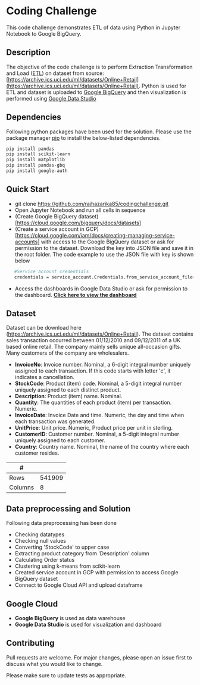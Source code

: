 # Coding Challenge

This code challenge demonstrates ETL of data using Python in Jupyter Notebook to Google BigQuery.

## Description
The objective of the code challenge is to perform Extraction Transformation and Load ([ETL](https://en.wikipedia.org/wiki/Extract,_transform,_load)) on dataset from source: [https://archive.ics.uci.edu/ml/datasets/Online+Retail](https://archive.ics.uci.edu/ml/datasets/Online+Retail). Python is used for ETL and dataset is uploaded to [Google BigQuery](https://cloud.google.com/bigquery/?utm_source=google&utm_medium=cpc&utm_campaign=japac-IN-all-en-dr-bkwsrmkt-all-all-trial-e-dr-1009882&utm_content=text-ad-none-none-DEV_c-CRE_442449534209-ADGP_Hybrid%20%7C%20BKWS%20-%20EXA%20%7C%20Txt%20~%20Data%20Analytics%20~%20BigQuery_bigquery-KWID_43700054974618275-aud-970366092687%3Akwd-47616965283&userloc_1006644-network_g&utm_term=KW_bigquery&gclid=CjwKCAjw8cCGBhB6EiwAgOReyxv1rKCi5aYzpZg84omfQ_My9ApKFO2L_u9h2Am6fuoM0AObg_nuWRoC3-sQAvD_BwE&gclsrc=aw.ds) and then visualization is performed using [Google Data Studio](https://datastudio.google.com/overview)

## Dependencies
Following python packages have been used for the solution. Please use the package manager [pip](https://pip.pypa.io/en/stable/) to install the below-listed dependencies.

```bash
pip install pandas 
pip install scikit-learn
pip install matplotlib
pip install pandas-gbq
pip install google-auth

```
## Quick Start
- git clone https://github.com/rajhazarika85/codingchallenge.git
- Open Jupyter Notebook and run all cells in sequence
- (Create Google BigQuery dataset)[https://cloud.google.com/bigquery/docs/datasets]
- (Create a service account in GCP)[https://cloud.google.com/iam/docs/creating-managing-service-accounts] with access to the Google BigQuery dataset or ask for permission to the dataset. Download the key into JSON file and save it in the root folder. The code example to use the JSON file with key is shown below



```bash
   #Service account credentials
   credentials = service_account.Credentials.from_service_account_file('projectid-credentials.json')
```

- Access the dashboards in Google Data Studio or ask for permission to the dashboard. **[Click here to view the dashboard](https://datastudio.google.com/reporting/e91a02ba-a3f1-4c25-b7b0-5654b95ac7fd)** 




## Dataset
Dataset can be download here (https://archive.ics.uci.edu/ml/datasets/Online+Retail).
The dataset contains sales transaction occurred between 01/12/2010 and 09/12/2011 of a UK based online retail. The company mainly sells unique all-occasion gifts. Many customers of the company are wholesalers.

- **InvoiceNo**: Invoice number. Nominal, a 6-digit integral number uniquely assigned to each transaction. If this code starts with letter 'c', it indicates a cancellation.
- **StockCode**: Product (item) code. Nominal, a 5-digit integral number uniquely assigned to each distinct product.
- **Description**: Product (item) name. Nominal.
- **Quantity**: The quantities of each product (item) per transaction. Numeric.
- **InvoiceDate**: Invoice Date and time. Numeric, the day and time when each transaction was generated.
- **UnitPrice**: Unit price. Numeric, Product price per unit in sterling.
- **CustomerID**: Customer number. Nominal, a 5-digit integral number uniquely assigned to each customer.
- **Country**: Country name. Nominal, the name of the country where each customer resides.


| #| |
| ----------- | ----------- |
| Rows| 541909|
| Columns| 8|

## Data preprocessing and Solution 
Following data preprocessing has been done
- Checking datatypes
- Checking null values
- Converting 'StockCode' to upper case
- Extracting product category from 'Description' column
- Calculating Order status
- Clustering using k-means from scikit-learn
- Created service account in GCP with permission to access Google BigQuery dataset
- Connect to Google Cloud API and upload dataframe

## Google Cloud 
- **Google BigQuery** is used as data warehouse
- **Google Data Studio** is used for visualization and dashboard




## Contributing
Pull requests are welcome. For major changes, please open an issue first to discuss what you would like to change.

Please make sure to update tests as appropriate.

